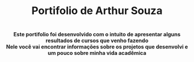 <h1 align = "center">Portifolio de Arthur Souza<h1>
<h4 align = "center">Este portifolio foi desenvolvido com o intuito de apresentar alguns resultados de cursos que venho fazendo<br>
Nele você vai encontrar informações sobre os projetos que desenvolvi e um pouco sobre minha vida acadêmica<h4>
  
